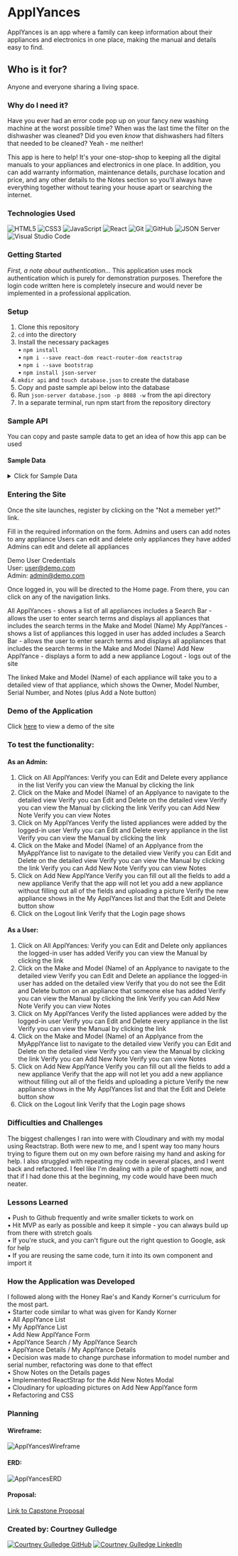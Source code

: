 # ApplYances

ApplYances is an app where a family can keep information about their appliances and electronics in one place, making the manual and details easy to find. 

## Who is it for?

Anyone and everyone sharing a living space.

### Why do I need it?

Have you ever had an error code pop up on your fancy new washing machine at the worst possible time? When was the last time the filter on the dishwasher was cleaned? Did you even *know* that dishwashers had filters that needed to be cleaned? Yeah - me neither! 

This app is here to help! It's your one-stop-shop to keeping all the digital manuals to your appliances and electronics in one place. In addition, you can add warranty information, maintenance details, purchase location and price, and any other details to the Notes section so you'll always have everything together without tearing your house apart or searching the internet. 

### Technologies Used

![HTML5](https://img.shields.io/badge/html5%20-%23E34F26.svg?&style=for-the-badge&logo=html5&logoColor=white) ![CSS3](https://img.shields.io/badge/css3%20-%231572B6.svg?&style=for-the-badge&logo=css3&logoColor=white) ![JavaScript](https://img.shields.io/badge/javascript%20-%23323330.svg?&style=for-the-badge&logo=javascript&logoColor=%23F7DF1E) ![React](https://img.shields.io/badge/react%20-%2320232a.svg?&style=for-the-badge&logo=react&logoColor=%2361DAFB) ![Git](https://img.shields.io/badge/git%20-%23F05033.svg?&style=for-the-badge&logo=git&logoColor=white) ![GitHub](https://img.shields.io/badge/github%20-%23121011.svg?&style=for-the-badge&logo=github&logoColor=white) ![JSON Server](https://img.shields.io/badge/JSON_Server%20-%232a2e2a.svg?&style=for-the-badge&logo=JSON&logoColor=white) ![Visual Studio Code](https://img.shields.io/badge/VSCode%20-%23007ACC.svg?&style=for-the-badge&logo=visual-studio-code&logoColor=white)

### Getting Started

*First, a note about authentication...*
This application uses mock authentication which is purely for demonstration purposes. Therefore the login code written here is completely insecure and would never be implemented in a professional application.

### Setup

1.  Clone this repository
2.  ```cd``` into the directory
3.  Install the necessary packages<br>
• ```npm install```<br>
• ```npm i --save react-dom react-router-dom reactstrap```<br>
• ```npm i --save bootstrap```<br>
• ```npm install json-server```
4.  ```mkdir api``` and ```touch database.json``` to create the database
5.  Copy and paste sample api below into the database
6.  Run ```json-server database.json -p 8088 -w``` from the api directory
7.  In a separate terminal, run npm start from the repository directory

### Sample API

You can copy and paste sample data to get an idea of how this app can be used

#### Sample Data ####
<details><summary>Click for Sample Data</summary>
<p>

```sh

{
  "users": [
    {
      "id": 1,
      "firstName": "Courtney",
      "lastName": "g",
      "email": "courtney@g.com",
      "password": "courtney",
      "isAdmin": true
    },
    {
      "id": 2,
      "firstName": "Sean",
      "lastName": "Gulledge",
      "email": "sean@g.com",
      "password": "courtney",
      "isAdmin": false
    },
    {
      "id": 3,
      "firstName": "Jeremy",
      "lastName": "Gibeault",
      "email": "jeremy@g.com",
      "password": "courtney",
      "isAdmin": true
    },
    {
      "email": "rick@g.com",
      "firstName": "Rick",
      "lastName": "G",
      "password": "courtney",
      "isAdmin": false,
      "id": 4
    },
    {
      "email": "admin@demo.com",
      "firstName": "Admin",
      "lastName": "Demo",
      "isAdmin": true,
      "id": 5
    },
    {
      "email": "user@demo.com",
      "firstName": "User",
      "lastName": "Demo",
      "isAdmin": false,
      "id": 6
    }
  ],
  "applyances": [
    {
      "id": 1,
      "makeModel": "Silhouette Cameo4",
      "picture": "/images/Cameo4.jpg",
      "manual": "https://drive.google.com/file/d/1x_i-qIs-R_1qpDt6Hu5Y4psMsyWINwve/view?usp=share_link",
      "modelNumber": "N/A",
      "serialNumber": "R201F431338",
      "userId": 1,
      "tagId": 5
    },
    {
      "id": 2,
      "makeModel": "Silhouette Portrait3",
      "picture": "/images/Portrait3.jpg",
      "manual": "https://drive.google.com/file/d/1B5adNBj-X7mDvC7_QcQilucA4LOd7Yak/view?usp=share_link",
      "modelNumber": "N/A",
      "serialNumber": "R108J110069",
      "userId": 1,
      "tagId": 5
    },
    {
      "userId": 2,
      "makeModel": "Ninja Mega Kitchen System",
      "picture": "/images/NinjaKitchenSystem.jpg",
      "manual": "https://drive.google.com/file/d/10uefldFpR4kEoNra72oZKQx4DXiJEaBU/view?usp=share_link",
      "modelNumber": "BL770 Series",
      "serialNumber": "12345",
      "id": 3,
      "tagId": 1
    },
    {
      "userId": 3,
      "makeModel": "Tasty Smart Induction Cooktop",
      "picture": "/images/TastyCooktop.jpg",
      "manual": "https://drive.google.com/file/d/1EFfWK0kKh_cMK2alGFrJFtd4GWHynU2F/view?usp=share_link",
      "modelNumber": "N/A",
      "serialNumber": "N/A",
      "id": 4,
      "tagId": 14
    },
    {
      "userId": 3,
      "makeModel": "Chamberlain Garage Door Opener",
      "picture": "/images/ChamberlainGarageDoorOpener.jpg",
      "manual": "https://drive.google.com/file/d/1SelC7lZE5nHBY8LlDZYdrfJIbauBn0AI/view?usp=share_link",
      "modelNumber": "N/A",
      "serialNumber": "N/A",
      "id": 5,
      "tagId": 4
    },
    {
      "userId": 4,
      "makeModel": "Vicks Warm Mist Humidifier",
      "picture": "/images/VicksHumidifier.jpg",
      "manual": "https://drive.google.com/file/d/1rjG6vOhf3A7Ni0lu5VRLKcDuCrVEfNbs/view?usp=share_link",
      "modelNumber": "N/A",
      "serialNumber": "N/A",
      "id": 6,
      "tagId": 8
    },
    {
      "userId": 1,
      "makeModel": "Kitchen Aid Mixer",
      "picture": "http://res.cloudinary.com/dq4w2zwr2/image/upload/v1683020579/luvc7ovwxtusntanqcbd.jpg",
      "manual": "https://drive.google.com/file/d/1x_v2_mxZzU_hdtKJNFtd4rqp0P9jy0ap/view?usp=share_link",
      "modelNumber": "N/A",
      "serialNumber": "9708371",
      "id": 7,
      "tagId": 1
    },
    {
      "userId": 1,
      "makeModel": "Sharp Carousel Convection Microwave Oven",
      "picture": "/images/SharpCarouselConvectionMicrowaveOven.jpg",
      "manual": "https://drive.google.com/file/d/11lCX0LVrtEJE5Zp2EmATyb76BGsP6HFZ/view?usp=share_link",
      "modelNumber": "R-820BK-F",
      "serialNumber": "81980",
      "id": 8,
      "tagId": 1
    },
    {
      "userId": 1,
      "makeModel": "Whirlpool Refrigerator",
      "picture": "http://res.cloudinary.com/dq4w2zwr2/image/upload/v1683020479/yxbst5sptzguwtiomcei.jpg",
      "manual": "https://www.whirlpool.com/content/dam/global/documents/201306/owners-manual-W10505281-RevA.pdf",
      "modelNumber": "GD5RHAXS800",
      "serialNumber": "ST1634682",
      "tagId": 1,
      "id": 9
    },
    {
      "userId": 1,
      "makeModel": "Maytag Washer",
      "picture": "/images/MaytagWasher.jpg",
      "manual": "https://drive.google.com/file/d/17zVvObQg5Z1dy9W8cz9UtjzUvQM1wSMY/view?usp=share_link",
      "modelNumber": "MVWB835DW4",
      "serialNumber": "C91474341",
      "tagId": 3,
      "id": 10
    },
    {
      "userId": 1,
      "makeModel": "Maytag Dryer",
      "picture": "/images/MaytagDryer.jpg",
      "manual": "https://drive.google.com/file/d/1fIf5DFV-vGRdmX5geTWHjEsEV3Mh7Uij/view?usp=share_link",
      "modelNumber": "MEDB835DW4",
      "serialNumber": "M93304361",
      "tagId": 3,
      "id": 11
    },
    {
      "userId": 1,
      "makeModel": "GE Dishwasher",
      "picture": "/images/GEDishwasher.jpg",
      "manual": "https://drive.google.com/file/d/1HgtkEOiioMQayHgxUcV2f9rcNuHbz16A/view?usp=share_link",
      "modelNumber": "GSD5200G00BB",
      "serialNumber": "AD7783088",
      "tagId": 1,
      "id": 12
    },
    {
      "userId": 3,
      "makeModel": "Ninja Foodi",
      "picture": "/images/NinjaFoodi.jpg",
      "manual": "https://support.ninjakitchen.com/hc/en-us/article_attachments/4873530124060/FD400Series_IB_E_F_S_REV_Mv14_LR_20200728.pdf",
      "modelNumber": "FD402",
      "serialNumber": "K23KQ607Z1F2",
      "tagId": 1,
      "id": 13
    },
    {
      "userId": 1,
      "makeModel": "GE Range/Oven",
      "picture": "https://cdn11.bigcommerce.com/s-pacto3wrn2/images/stencil/500x659/products/9979/598056/d15778e1f2163de5ff6ce295c8504ad4851945e9__62011.1.jpg",
      "manual": "https://products-salsify.geappliances.com/image/upload/s--RzGJV_nI--/91f5a7399bc2698c034b981a667db4f21c931d80.pdf?_ga=2.242967810.1265937768.1682627489-120250239.1682627489",
      "modelNumber": "J DP39B0W6BB",
      "serialNumber": "GG4 54308Q",
      "tagId": 1,
      "id": 14
    },
    {
      "userId": 3,
      "makeModel": "Craftsman Air Compressor",
      "picture": "https://mobileimages.lowes.com/productimages/3436db6b-3191-4063-b5a3-b2323546171c/42715815.jpg?size=xl",
      "manual": "https://www.searspartsdirect.com/manual/pa4uz6k2rm-000247/craftsman-919166440-air-compressor-parts",
      "modelNumber": "919.166440",
      "serialNumber": "N/A",
      "tagId": 4,
      "id": 15
    },
    {
      "userId": 3,
      "makeModel": "Black & Decker Mouse Sander",
      "picture": "https://images.thdstatic.com/productImages/b3096995-4d6f-406c-bf91-f743cd1e589a/svn/black-decker-mouse-sanders-bdems600-64_1000.jpg",
      "manual": "https://images.homedepot-static.com/catalog/pdfImages/51/51127b8a-7165-4a35-856f-8bc427821fc8.pdf",
      "modelNumber": "BDEMS600",
      "serialNumber": "N/A",
      "tagId": 4,
      "id": 16
    },
    {
      "userId": 3,
      "makeModel": "Chef's Choice Knife Sharpener",
      "picture": "https://www.sharpeningsupplies.com/Assets/Images/0250100-z.jpg",
      "manual": "https://drive.google.com/file/d/1Cc6bhrVkWvPcgXS0Pcw-txoIB7TEgw11/view?usp=share_link",
      "modelNumber": "250",
      "serialNumber": "N/A",
      "tagId": 14,
      "id": 17
    },
    {
      "userId": 3,
      "makeModel": "Cuisinart Griddler",
      "picture": "/images/CuisinartGriddler.jpg",
      "manual": "https://www.cuisinart.com/globalassets/catalog/appliances/grills/griddler/gr-4n.pdf",
      "modelNumber": "GR-4N",
      "serialNumber": "N/A",
      "tagId": 14,
      "id": 18
    },
    {
      "userId": 3,
      "makeModel": "SinuPulse Elite",
      "picture": "https://m.media-amazon.com/images/I/71RImiFxywL._AC_SX466_.jpg",
      "manual": "https://cdn.shopify.com/s/files/1/0160/0779/0646/files/Sinupulse_-_User_Guide_0815.pdf?v=1613794312",
      "modelNumber": "SP220",
      "serialNumber": "N/A",
      "tagId": 9,
      "id": 19
    },
    {
      "userId": 1,
      "makeModel": "Shark FlexStyle",
      "picture": "http://res.cloudinary.com/dq4w2zwr2/image/upload/v1682957624/jehwyysn49muxumchvv4.jpg",
      "manual": "https://support.sharkclean.com/hc/en-us/article_attachments/5705591946140/HD400_Series_Warning_Insert_E_F_S_MP_Mv3_220621.pdf",
      "modelNumber": "HD400",
      "serialNumber": "N/A",
      "tagId": 9,
      "id": 21
    },
    {
      "userId": 2,
      "makeModel": "Shark IonFlex Vacuum",
      "picture": "http://res.cloudinary.com/dq4w2zwr2/image/upload/v1683017358/li7okedou1tvqgrqdmfn.jpg",
      "manual": "https://support.sharkclean.com/hc/en-us/article_attachments/4402165895186/IF200_IF250Series_Manual_E_20180620_LR.pdf",
      "modelNumber": "IF200/250, IC205, UF280",
      "serialNumber": "N/A",
      "tagId": 13,
      "id": 22
    },
    {
      "userId": 3,
      "makeModel": "Shark IonFlex Vacuum",
      "picture": "http://res.cloudinary.com/dq4w2zwr2/image/upload/v1683017639/txcly7tx5pz95ubtignd.jpg",
      "manual": "https://support.sharkclean.com/hc/en-us/article_attachments/4402165895186/IF200_IF250Series_Manual_E_20180620_LR.pdf",
      "modelNumber": "IF200/250, IC205, UF280",
      "serialNumber": "N/A",
      "tagId": 12,
      "id": 24
    }
  ],
  "notes": [
    {
      "id": 1,
      "description": "Purchased additional blade June 2022",
      "applyanceId": 1
    },
    {
      "id": 2,
      "description": "Purchased additional mats April 2023",
      "applyanceId": 1
    },
    {
      "description": "Rarely use the convection, if ever",
      "applyanceId": 8,
      "id": 3
    },
    {
      "description": "Makes great smoothies",
      "applyanceId": 3,
      "id": 4
    },
    {
      "description": "Sean has used the Food Processor to make banana ice cream using frozen bananas",
      "applyanceId": 3,
      "id": 5
    },
    {
      "description": "No longer under warranty",
      "applyanceId": 10,
      "id": 6
    },
    {
      "description": "Uses Affresh cleaning tablets, the washer will notify you when it needs to run a cleaning cycle",
      "applyanceId": 10,
      "id": 7
    },
    {
      "description": "Purchased from Lowe's, installed by Jeremy",
      "applyanceId": 5,
      "id": 8
    },
    {
      "description": "Tried to clean the mats with blue Dawn dish detergent, didn't work out so well for me",
      "applyanceId": 1,
      "id": 9
    },
    {
      "description": "Makes delicious burgers",
      "applyanceId": 18,
      "id": 10
    },
    {
      "description": "Salmon patties were great too",
      "applyanceId": 18,
      "id": 11
    },
    {
      "description": "It's a little loud",
      "applyanceId": 5,
      "id": 12
    }
  ],
  "tags": [
    {
      "id": 1,
      "location": "Kitchen"
    },
    {
      "id": 2,
      "location": "Living Room"
    },
    {
      "id": 3,
      "location": "Laundry Room"
    },
    {
      "id": 4,
      "location": "Garage"
    },
    {
      "id": 5,
      "location": "Office/Craft Room"
    },
    {
      "id": 6,
      "location": "Sean's Room"
    },
    {
      "id": 7,
      "location": "Guest Bathroom"
    },
    {
      "id": 8,
      "location": "Master Bedroom"
    },
    {
      "id": 9,
      "location": "Master Bathroom"
    },
    {
      "id": 10,
      "location": "Back Porch/Yard"
    },
    {
      "id": 11,
      "location": " Other - Added to Notes "
    },
    {
      "id": 12,
      "location": "Linen Closet"
    },
    {
      "id": 13,
      "location": "Sean's Dorm"
    },
    {
      "id": 14,
      "location": "Pantry"
    }
  ]
}

```

</p>
</details>


### Entering the Site

Once the site launches, register by clicking on the "Not a memeber yet?" link.

Fill in the required information on the form. 
    Admins and users can add notes to any appliance
    Users can edit and delete only appliances they have added
    Admins can edit and delete all appliances

Demo User Credentials<br>
    User:   user@demo.com<br>
    Admin:  admin@demo.com

Once logged in, you will be directed to the Home page. From there, you can click on any of the navigation links. 

All ApplYances - shows a list of all appliances
    includes a Search Bar - allows the user to enter search terms and displays all appliances that includes the search terms in the Make and Model (Name)
My ApplYances - shows a list of appliances this logged in user has added
    includes a Search Bar - allows the user to enter search terms and displays all appliances that includes the search terms in the Make and Model (Name)
Add New ApplYance - displays a form to add a new appliance
Logout - logs out of the site

The linked Make and Model (Name) of each appliance will take you to a detailed view of that appliance, which shows the Owner, Model Number, Serial Number, and Notes (plus Add a Note button)

### Demo of the Application

Click <a href="https://www.loom.com/share/844fc1af71454794905a3ffb41739265">here</a> to view a demo of the site

### To test the functionality:

#### As an Admin:
1.  Click on All ApplYances:
        Verify you can Edit and Delete every appliance in the list
        Verify you can view the Manual by clicking the link
2.  Click on the Make and Model (Name) of an Applyance to navigate to the detailed view
        Verify you can Edit and Delete on the detailed view
        Verify you can view the Manual by clicking the link
        Verify you can Add New Note
        Verify you can view Notes
3. Click on My ApplYances
        Verify the listed appliances were added by the logged-in user
        Verify you can Edit and Delete every appliance in the list
        Verify you can view the Manual by clicking the link
4.  Click on the Make and Model (Name) of an Applyance from the MyApplYance list to navigate to the detailed view
        Verify you can Edit and Delete on the detailed view
        Verify you can view the Manual by clicking the link
        Verify you can Add New Note
        Verify you can view Notes
5.  Click on Add New ApplYance
        Verify you can fill out all the fields to add a new appliance
        Verify that the app will not let you add a new appliance without filling out all of the fields and uploading a picture
        Verify the new appliance shows in the My ApplYances list and that the Edit and Delete button show
6.  Click on the Logout link
        Verify that the Login page shows

#### As a User:
1.  Click on All ApplYances:
        Verify you can Edit and Delete only appliances the logged-in user has added
        Verify you can view the Manual by clicking the link
2.  Click on the Make and Model (Name) of an Applyance to navigate to the detailed view
        Verify you can Edit and Delete an appliance the logged-in user has added on the detailed view
        Verify that you do not see the Edit and Delete button on an appliance that someone else has added
        Verify you can view the Manual by clicking the link
        Verify you can Add New Note
        Verify you can view Notes
3. Click on My ApplYances
        Verify the listed appliances were added by the logged-in user
        Verify you can Edit and Delete every appliance in the list
        Verify you can view the Manual by clicking the link
4.  Click on the Make and Model (Name) of an Applyance from the MyApplYance list to navigate to the detailed view
        Verify you can Edit and Delete on the detailed view
        Verify you can view the Manual by clicking the link
        Verify you can Add New Note
        Verify you can view Notes
5.  Click on Add New ApplYance
        Verify you can fill out all the fields to add a new appliance
        Verify that the app will not let you add a new appliance without filling out all of the fields and uploading a picture
        Verify the new appliance shows in the My ApplYances list and that the Edit and Delete button show
6.  Click on the Logout link
        Verify that the Login page shows

### Difficulties and Challenges
The biggest challenges I ran into were with Cloudinary and with my modal using Reactstrap. Both were new to me, and I spent way too many hours trying to figure them out on my own before raising my hand and asking for help. I also struggled with repeating my code in several places, and I went back and refactored. I feel like I'm dealing with a pile of spaghetti now, and that if I had done this at the beginning, my code would have been much neater. 

### Lessons Learned
• Push to Github frequently and write smaller tickets to work on<br>
• Hit MVP as early as possible and keep it simple - you can always build up from there with stretch goals<br>
• If you're stuck, and you can't figure out the right question to Google, ask for help<br>
• If you are reusing the same code, turn it into its own component and import it

### How the Application was Developed
I followed along with the Honey Rae's and Kandy Korner's curriculum for the most part. <br>
• Starter code similar to what was given for Kandy Korner<br>
• All ApplYance List<br>
• My ApplYance List<br>
• Add New ApplYance Form<br>
• ApplYance Search / My ApplYance Search<br>
• ApplYance Details / My ApplYance Details<br>
• Decision was made to change purchase information to model number and serial number, refactoring was done to that effect<br>
• Show Notes on the Details pages<br>
• Implemented ReactStrap for the Add New Notes Modal<br>
• Cloudinary for uploading pictures on Add New ApplYance form<br>
• Refactoring and CSS

### Planning
#### Wireframe: 

![ApplYancesWireframe](https://user-images.githubusercontent.com/116823138/235769947-e6b10e1b-2e05-40d2-b1b3-b917a028d58e.jpg)

#### ERD: 

![ApplYancesERD](https://user-images.githubusercontent.com/116823138/235769916-94dd049b-f9ff-49bf-b0c1-9b6958477aba.jpg)

#### Proposal:

<a href="https://docs.google.com/document/d/1_2AHH5Ov9j3kx0sO7VPmUPp0Ljtjxib6I7lv8t0l4Wc/edit?usp=sharing" target="_blank">Link to Capstone Proposal</a>

### Created by: Courtney Gulledge

<a href="https://github.com/CeeEssGee" target="_blank"><img src="https://img.shields.io/badge/github%20-%23121011.svg?&style=for-the-badge&logo=github&logoColor=white" alt="Courtney Gulledge GitHub" style="height: auto !important;width: auto !important;" /></a> <a href="https://www.linkedin.com/in/courtney-gulledge/" target="_blank"><img src="https://img.shields.io/badge/linkedin%20-%230077B5.svg?&style=for-the-badge&logo=linkedin&logoColor=white" alt="Courtney Gulledge LinkedIn" style="height: auto !important;width: auto !important;" /></a>
